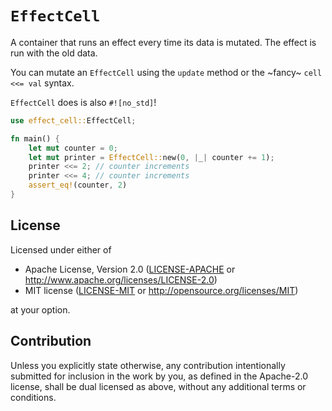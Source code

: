 # `EffectCell`

A container that runs an effect every time its data is mutated.
The effect is run with the old data.

You can mutate an `EffectCell` using the `update` method or the ~fancy~
`cell <<= val` syntax.

`EffectCell` does is also `#![no_std]`!

```rust
use effect_cell::EffectCell;

fn main() {
    let mut counter = 0;
    let mut printer = EffectCell::new(0, |_| counter += 1);
    printer <<= 2; // counter increments
    printer <<= 4; // counter increments
    assert_eq!(counter, 2)
}
```

## License

Licensed under either of

-   Apache License, Version 2.0
    ([LICENSE-APACHE](https://github.com/fprasx/peapod/blob/main/LICENSE-APACHE)
    or http://www.apache.org/licenses/LICENSE-2.0)
-   MIT license
    ([LICENSE-MIT](https://github.com/fprasx/peapod/blob/main/LICENSE-MIT) or
    http://opensource.org/licenses/MIT)

at your option.

## Contribution

Unless you explicitly state otherwise, any contribution intentionally submitted
for inclusion in the work by you, as defined in the Apache-2.0 license, shall be
dual licensed as above, without any additional terms or conditions.
